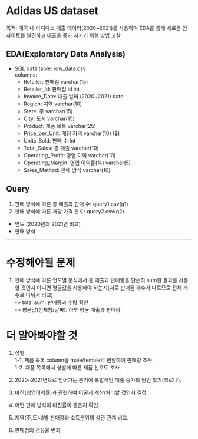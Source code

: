 # Adidas US dataset 
목적: 매국 내 아디다스 매출 데이터(2020~2021)를 사용하여 EDA를 통해 새로운 인사이트를 발견하고 매출을 증가 시키기 위한 방법 고찰

## EDA(Exploratory Data Analysis)

- SQL data
table: row_data.csv  
columns:
  - Retailer: 판매점 varchar(15)
  - Retailer_Id: 판매점 id int
  - Invoice_Date: 매출 날짜 (2020~2021) date
  - Region: 지역 varchar(10)
  - State: 주 varchar(15)
  - City: 도시 varchar(15)
  - Product: 제품 목록 varchar(25)
  - Price_per_Unit: 개당 가격 varchar(10) ($)
  - Units_Sold: 판매 수 Int
  - Total_Sales: 총 매출 varchar(10)
  - Operating_Profit: 영업 이익 varchar(10)
  - Operating_Margin: 영업 이익률(%) varchar(5)
  - Sales_Method: 판매 방식 varchar(10)

## Query
1. 판매 방식에 따른 총 매출과 판매 수: query1.csv(q1)
2. 판매 방식에 따른 개당 가격 분포: query2.csv(q2)

- 연도 (2020년과 2021년 비교)  
- 판매 방식

---
# 수정해야될 문제
1. 판매 방식에 따른 연도별 분석에서 총 매출과 판매량을 단순히 sum한 결과를 사용할 것인지 아니면 평균값을 사용해야 하는지(서로 판매된 개수가 다르므로 전체 개수로 나눠서 비교)  
  -> total sum: 판매량과 수량 확인  
  -> 평균값(전체합/날짜): 하루 평균 매출과 판매량


# 더 알아봐야할 것  
1. 성별  
  1-1. 제품 목록 column을 male/female로 변환하여 판매량 조사.  
  1-2. 제품 목록에서 성별에 따른 제품 선호도 조사.  

2. 2020~2021년으로 넘어가는 분기에 폭발적인 매출 증가의 원인 찾기(코로나).  
3. 마진(영업이익률)과 관련하여 어떻게 계산/처리할 것인지 결정.  
4. 어떤 판매 방식이 마진률이 좋은지 확인.  
5. 지역(주,도시)별 판매량과 소득분위의 상관 관계 비교.
6. 판매점의 점유율 변화
